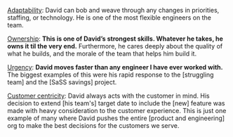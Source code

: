 <ins>Adaptability</ins>: David can bob and weave through any changes in priorities, staffing, or technology. He is one of the most flexible engineers on the team.

<ins>Ownership</ins>: **This is one of David’s strongest skills. Whatever he takes, he owns it til the very end.** Furthermore, he cares deeply about the quality of what he builds, and the morale of the team that helps him build it.

<ins>Urgency</ins>: **David moves faster than any engineer I have ever worked with.** The biggest examples of this were his rapid response to the [struggling team] and the [SaSS savings] project.

<ins>Customer centricity</ins>: David always acts with the customer in mind. His decision to extend [his team's] target date to include the [new] feature was made with heavy consideration to the customer experience. This is just one example of many where David pushes the entire [product and engineering] org to make the best decisions for the customers we serve.
